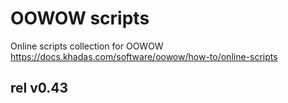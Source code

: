 # OOWOW scripts

Online scripts collection for OOWOW https://docs.khadas.com/software/oowow/how-to/online-scripts

## rel v0.43
